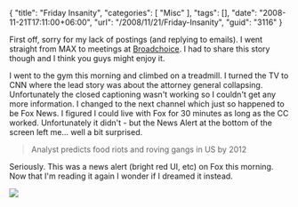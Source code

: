 {
	"title": "Friday Insanity",
	"categories": [
		"Misc"
	],
	"tags": [],
	"date": "2008-11-21T17:11:00+06:00",
	"url": "/2008/11/21/Friday-Insanity",
	"guid": "3116"
}

First off, sorry for my lack of postings (and replying to emails). I went straight from MAX to meetings at <a href="http://broadchoice.com">Broadchoice</a>. I had to share this story though and I think you guys might enjoy it.

I went to the gym this morning and climbed on a treadmill. I turned the TV to CNN where the lead story was about the attorney general collapsing. Unfortunately the closed captioning wasn't working so I couldn't get any more information. I changed to the next channel which just so happened to be Fox News. I figured I could live with Fox for 30 minutes as long as the CC worked. Unfortunately it didn't - but the News Alert at the bottom of the screen left me... well a bit surprised.

<blockquote>
<p>
Analyst predicts food riots and roving gangs in US by 2012
</p>
</blockquote>

Seriously. This was a news alert (bright red UI, etc) on Fox this morning. Now that I'm reading it again I wonder if I dreamed it instead. 

<img src="http://www.raymondcamden.com/images//madmax2.jpg">
